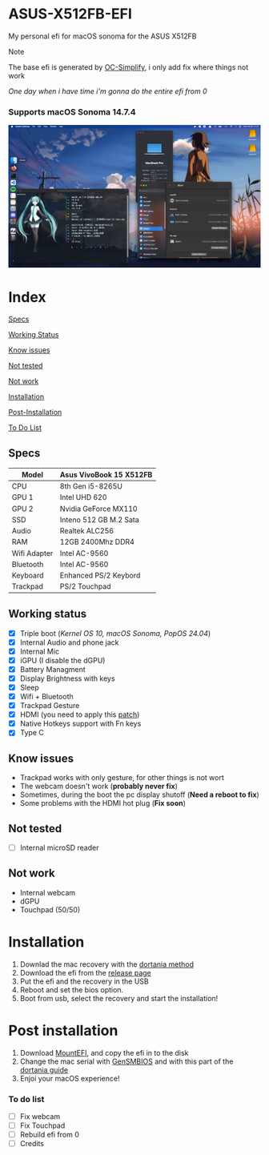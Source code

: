 # ASUS-X512FB-EFI

My personal efi for macOS sonoma for the ASUS X512FB

> [!NOTE]
> The base efi is generated by [OC-Simplify](https://github.com/lzhoang2801/OpCore-Simplify), i only add fix where things not work
>
> *One day when i have time i'm gonna do the entire efi from 0*

### Supports macOS Sonoma 14.7.4

![Desktop Screen](images/desktop.png)

# Index
[Specs](#specs)  

[Working Status](#working-status)  

[Know issues](#know-issues)  

[Not tested](#not-tested)  

[Not work](#not-work)  

[Installation](#installation)  

[Post-Installation](#post-installation)  

[To Do List](#to-do-list)

## Specs

|Model|Asus VivoBook 15 X512FB|
|---|---|
|CPU|8th Gen i5-8265U|
|GPU 1|Intel UHD 620|
|GPU 2|Nvidia GeForce MX110
|SSD|Inteno 512 GB M.2 Sata|
|Audio|Realtek ALC256|
|RAM|12GB 2400Mhz DDR4|
|Wifi Adapter|Intel AC-9560|
|Bluetooth|Intel AC-9560|
|Keyboard|Enhanced PS/2 Keybord|
|Trackpad|PS/2 Touchpad|

## Working status

- [x] Triple boot (*Kernel OS 10, macOS Sonoma, PopOS 24.04*)
- [x] Internal Audio and phone jack
- [x] Internal Mic
- [x] iGPU (I disable the dGPU)
- [x] Battery Managment
- [x] Display Brightness with keys
- [x] Sleep
- [x] Wifi + Bluetooth
- [x] Trackpad Gesture
- [x] HDMI (you need to apply this [patch](https://www.reddit.com/r/hackintosh/comments/hu46xm/fix_hdmi_port_and_possibly_others_not_working_on/))
- [x] Native Hotkeys support with Fn keys
- [x] Type C

## Know issues

- Trackpad works with only gesture, for other things is not wort
- The webcam doesn't work (**probably never fix**)
- Sometimes, during the boot the pc display shutoff (**Need a reboot to fix**)
- Some problems with the HDMI hot plug (**Fix soon**)

## Not tested

- [ ] Internal microSD reader

## Not work

- Internal webcam
- dGPU
- Touchpad (50/50)

# Installation

1. Downlad the mac recovery with the [dortania method](https://dortania.github.io/OpenCore-Install-Guide/installer-guide/)
2. Download the efi from the [release page](https://github.com/sayoridev/ASUS-X512FB-EFI/releases)
3. Put the efi and the recovery in the USB
4. Reboot and set the bios option.
5. Boot from usb, select the recovery and start the installation!

# Post installation

1. Download [MountEFI](https://github.com/corpnewt/MountEFI), and copy the efi in to the disk
2. Change the mac serial with [GenSMBIOS](https://github.com/corpnewt/GenSMBIOS) and with this part of the [dortania guide](https://dortania.github.io/OpenCore-Install-Guide/config-laptop.plist/coffee-lake.html#platforminfo)
3. Enjoi your macOS experience!


### To do list
- [ ] Fix webcam
- [ ] Fix Touchpad
- [ ] Rebuild efi from 0
- [ ] Credits
